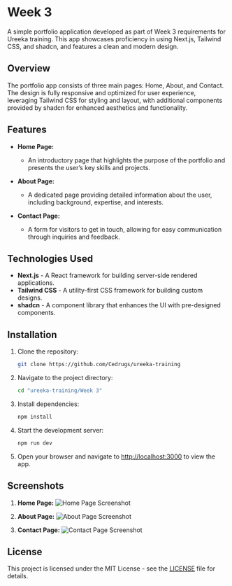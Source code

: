 # Week 3

A simple portfolio application developed as part of Week 3 requirements for Ureeka training. This app showcases proficiency in using Next.js, Tailwind CSS, and shadcn, and features a clean and modern design.

## Overview

The portfolio app consists of three main pages: Home, About, and Contact. The design is fully responsive and optimized for user experience, leveraging Tailwind CSS for styling and layout, with additional components provided by shadcn for enhanced aesthetics and functionality.

## Features

- **Home Page:** 
  - An introductory page that highlights the purpose of the portfolio and presents the user’s key skills and projects.
  
- **About Page:** 
  - A dedicated page providing detailed information about the user, including background, expertise, and interests.
  
- **Contact Page:** 
  - A form for visitors to get in touch, allowing for easy communication through inquiries and feedback.

## Technologies Used

- **Next.js** - A React framework for building server-side rendered applications.
- **Tailwind CSS** - A utility-first CSS framework for building custom designs.
- **shadcn** - A component library that enhances the UI with pre-designed components.

## Installation

1. Clone the repository:
   ```bash
   git clone https://github.com/Cedrugs/ureeka-training
   ```

2. Navigate to the project directory:
   ```bash
   cd "ureeka-training/Week 3"
   ```

3. Install dependencies:
   ```bash
   npm install
   ```

4. Start the development server:
   ```bash
   npm run dev
   ```

5. Open your browser and navigate to [http://localhost:3000](http://localhost:3000) to view the app.

## Screenshots

1. **Home Page:**
   ![Home Page Screenshot](https://cdn-gcs.samuelcedric.com/ureeka-training/Sesi%203/home_page.png)

2. **About Page:**
   ![About Page Screenshot](https://cdn-gcs.samuelcedric.com/ureeka-training/Sesi%203/about_page.png)

3. **Contact Page:**
   ![Contact Page Screenshot](https://cdn-gcs.samuelcedric.com/ureeka-training/Sesi%203/contact.png)

## License

This project is licensed under the MIT License - see the [LICENSE](LICENSE) file for details.